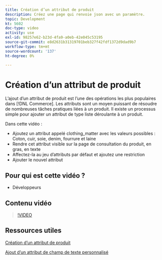 ```yaml
---
title: Création d’un attribut de produit
description: Créez une page qui renvoie json avec un paramètre.
topic: Development
kt: 5602
doc-type: video
activity: use
exl-id: 98257e62-b23d-4fa9-a0eb-42e045c53195
source-git-commit: e8d2631b31319701beb327f42fdf1372d9dad9b7
workflow-type: tm+mt
source-wordcount: '137'
ht-degree: 0%

---
```


# Création d’un attribut de produit

L’ajout d’un attribut de produit est l’une des opérations les plus populaires dans [!DNL Commerce]. Les attributs sont un moyen puissant de résoudre de nombreuses tâches pratiques liées à un produit. Il existe un processus simple pour ajouter un attribut de type liste déroulante à un produit.

Dans cette vidéo :

- Ajoutez un attribut appelé clothing_matter avec les valeurs possibles : Coton, cuir, soie, denim, fourrure et laine
- Rendre cet attribut visible sur la page de consultation du produit, en gras, en texte
- Affectez-la au jeu d’attributs par défaut et ajoutez une restriction
- Ajouter le nouvel attribut

## Pour qui est cette vidéo ?

- Développeurs

## Contenu vidéo

>[!VIDEO](https://video.tv.adobe.com/v/35789?quality=12&learn=on)

## Ressources utiles

[Création d’un attribut de produit](https://experienceleague.adobe.com/docs/commerce-learn/tutorials/backend-development/add-product-attribute.html)

[Ajout d’un attribut de champ de texte personnalisé](https://developer.adobe.com/commerce/php/tutorials/admin/custom-text-field-attribute/)
